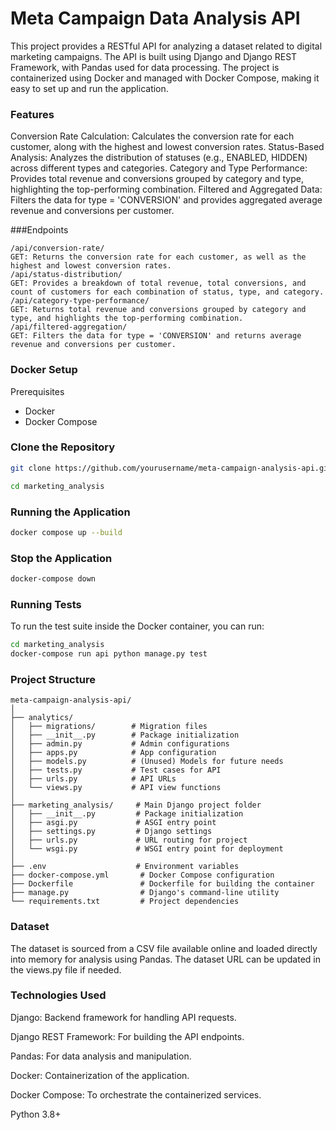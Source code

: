 # Meta Campaign Data Analysis API

This project provides a RESTful API for analyzing a dataset related to digital marketing campaigns. The API is built using Django and Django REST Framework, with Pandas used for data processing. The project is containerized using Docker and managed with Docker Compose, making it easy to set up and run the application.

### Features

Conversion Rate Calculation: Calculates the conversion rate for each customer, along with the highest and lowest conversion rates.
Status-Based Analysis: Analyzes the distribution of statuses (e.g., ENABLED, HIDDEN) across different types and categories.
Category and Type Performance: Provides total revenue and conversions grouped by category and type, highlighting the top-performing combination.
Filtered and Aggregated Data: Filters the data for type = 'CONVERSION' and provides aggregated average revenue and conversions per customer.


###Endpoints
```text
/api/conversion-rate/
GET: Returns the conversion rate for each customer, as well as the highest and lowest conversion rates.
/api/status-distribution/
GET: Provides a breakdown of total revenue, total conversions, and count of customers for each combination of status, type, and category.
/api/category-type-performance/
GET: Returns total revenue and conversions grouped by category and type, and highlights the top-performing combination.
/api/filtered-aggregation/
GET: Filters the data for type = 'CONVERSION' and returns average revenue and conversions per customer.
```

### Docker Setup

Prerequisites
* Docker
* Docker Compose

### Clone the Repository
```bash
git clone https://github.com/yourusername/meta-campaign-analysis-api.git](https://github.com/msenay/AnalysisOfCampaigns.git
```
```bash
cd marketing_analysis
```
### Running the Application
```bash
docker compose up --build
```
### Stop the Application
```bash
docker-compose down
```

### Running Tests

To run the test suite inside the Docker container, you can run:

```bash
cd marketing_analysis
docker-compose run api python manage.py test
```


### Project Structure

```text
meta-campaign-analysis-api/
│
├── analytics/
│   ├── migrations/        # Migration files
│   ├── __init__.py        # Package initialization
│   ├── admin.py           # Admin configurations
│   ├── apps.py            # App configuration
│   ├── models.py          # (Unused) Models for future needs
│   ├── tests.py           # Test cases for API
│   ├── urls.py            # API URLs
│   └── views.py           # API view functions
│
├── marketing_analysis/     # Main Django project folder
│   ├── __init__.py         # Package initialization
│   ├── asgi.py             # ASGI entry point
│   ├── settings.py         # Django settings
│   ├── urls.py             # URL routing for project
│   └── wsgi.py             # WSGI entry point for deployment
│
├── .env                    # Environment variables
├── docker-compose.yml       # Docker Compose configuration
├── Dockerfile               # Dockerfile for building the container
├── manage.py                # Django's command-line utility
└── requirements.txt         # Project dependencies

```
### Dataset

The dataset is sourced from a CSV file available online and loaded directly into memory for analysis using Pandas. The dataset URL can be updated in the views.py file if needed.

### Technologies Used

Django: Backend framework for handling API requests.

Django REST Framework: For building the API endpoints.

Pandas: For data analysis and manipulation.

Docker: Containerization of the application.

Docker Compose: To orchestrate the containerized services.

Python 3.8+
